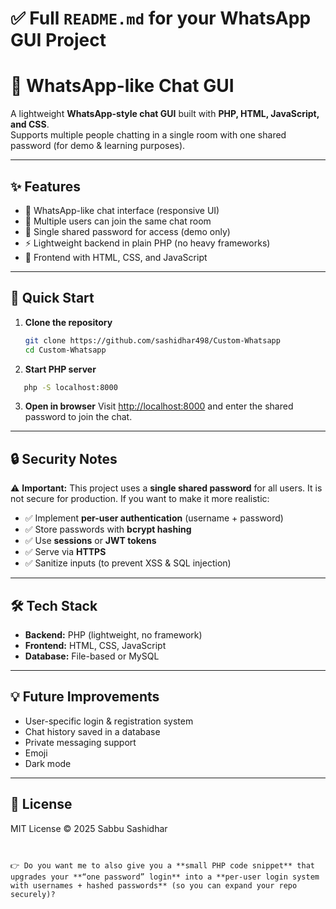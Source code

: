 # ✅ Full `README.md` for your WhatsApp GUI Project

# 💬 WhatsApp-like Chat GUI

A lightweight **WhatsApp-style chat GUI** built with **PHP, HTML, JavaScript, and CSS**.  
Supports multiple people chatting in a single room with one shared password (for demo & learning purposes).

---

## ✨ Features
- 📱 WhatsApp-like chat interface (responsive UI)
- 👥 Multiple users can join the same chat room
- 🔑 Single shared password for access (demo only)
- ⚡ Lightweight backend in plain PHP (no heavy frameworks)
- 🎨 Frontend with HTML, CSS, and JavaScript

---

## 🚀 Quick Start

1. **Clone the repository**
   ```bash
   git clone https://github.com/sashidhar498/Custom-Whatsapp
   cd Custom-Whatsapp
   ```

2. **Start PHP server**

```bash
   php -S localhost:8000
```

3. **Open in browser**
   Visit [http://localhost:8000](http://localhost:8000) and enter the shared password to join the chat.

---

## 🔒 Security Notes

⚠️ **Important:** This project uses a **single shared password** for all users. It is not secure for production.
If you want to make it more realistic:

* ✅ Implement **per-user authentication** (username + password)
* ✅ Store passwords with **bcrypt hashing**
* ✅ Use **sessions** or **JWT tokens**
* ✅ Serve via **HTTPS**
* ✅ Sanitize inputs (to prevent XSS & SQL injection)

---

## 🛠️ Tech Stack

* **Backend:** PHP (lightweight, no framework)
* **Frontend:** HTML, CSS, JavaScript
* **Database:** File-based or MySQL

---

## 💡 Future Improvements

* User-specific login & registration system
* Chat history saved in a database
* Private messaging support
* Emoji 
* Dark mode

---

## 📜 License

MIT License © 2025 Sabbu Sashidhar

```


👉 Do you want me to also give you a **small PHP code snippet** that upgrades your **“one password” login** into a **per-user login system with usernames + hashed passwords** (so you can expand your repo securely)?
```
